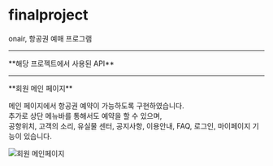 # finalproject   
onair, 항공권 예매 프로그램   


<hr>
**해당 프로젝트에서 사용된 API**   <br>


<hr>
**회원 메인 페이지**   <br>

메인 페이지에서 항공권 예약이 가능하도록 구현하였습니다.   
추가로 상단 메뉴바를 통해서도 예약을 할 수 있으며,   
공항위치, 고객의 소리, 유실물 센터, 공지사항, 이용안내, FAQ, 로그인, 마이페이지 기능이 있습니다.

![회원 메인페이지](https://user-images.githubusercontent.com/88878686/179890980-0411b122-147e-4798-8b69-031267a47db6.jpg)   

<br>

